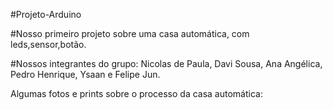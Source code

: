#Projeto-Arduino
 
#Nosso primeiro projeto sobre uma casa automática, com leds,sensor,botão.

#Nossos integrantes do grupo: Nicolas de Paula, Davi Sousa, Ana Angélica, Pedro Henrique, Ysaan e Felipe Jun.

Algumas fotos e prints sobre o processo da casa automática:



